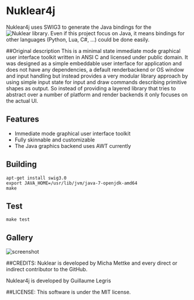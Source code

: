 
# Nuklear4j

Nuklear4j uses SWIG3 to generate the Java bindings for the ![Nuklear library](https://github.com/vurtun/nuklear). Even if this project focus on Java, it means bindings for other languages (Python, Lua, C#, ...) could be done easily.

##Original description
This is a minimal state immediate mode graphical user interface toolkit
written in ANSI C and licensed under public domain. It was designed as a simple
embeddable user interface for application and does not have any dependencies,
a default renderbackend or OS window and input handling but instead provides a very modular
library approach by using simple input state for input and draw
commands describing primitive shapes as output. So instead of providing a
layered library that tries to abstract over a number of platform and
render backends it only focuses on the actual UI.

## Features
- Immediate mode graphical user interface toolkit
- Fully skinnable and customizable
- The Java graphics backend uses AWT currently

## Building 

```
apt-get install swig3.0 
export JAVA_HOME=/usr/lib/jvm/java-7-openjdk-amd64
make
```

## Test

```
make test
```

## Gallery
![screenshot](https://framapic.org/1dHHxxscCeFS/LWSPHK4kuD69.png)

##CREDITS:
Nuklear is developed by Micha Mettke and every direct or indirect contributor to the GitHub.

Nuklear4j is developed by Guillaume Legris

##LICENSE:
This software is under the MIT license.

